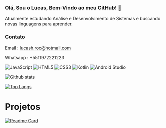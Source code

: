 ### Olá, Sou o Lucas, Bem-Vindo ao meu GitHub! 👋

Atualmente estudando Análise e Desenvolvimento de Sistemas e buscando novas linguagens para aprender.

### Contato

Email : lucash.roc@hotmail.com

Whatsapp : +5511972221223

![JavaScript](https://img.shields.io/badge/javascript-%23323330.svg?style=for-the-badge&logo=javascript&logoColor=%23F7DF1E)
![HTML5](https://img.shields.io/badge/html5-%23E34F26.svg?style=for-the-badge&logo=html5&logoColor=white)
![CSS3](https://img.shields.io/badge/css3-%231572B6.svg?style=for-the-badge&logo=css3&logoColor=white)
![Kotlin](https://img.shields.io/badge/kotlin-%230095D5.svg?style=for-the-badge&logo=kotlin&logoColor=white)
![Android Studio](https://img.shields.io/badge/Android%20Studio-3DDC84.svg?style=for-the-badge&logo=android-studio&logoColor=white)

![Github stats](https://github-readme-stats.vercel.app/api?username=LucasHRocha&theme=highcontrast&show_icons=true&count_private=true)

[![Top Langs](https://github-readme-stats.vercel.app/api/top-langs/?username=LucasHRocha&layout=compact&theme=dark&langs_count=8)](https://github.com/anuraghazra/github-readme-stats)

# Projetos

[![Readme Card](https://github-readme-stats.vercel.app/api/pin/?username=LucasHRocha&repo=calculadora_kotlin)](https://github.com/anuraghazra/github-readme-stats)
